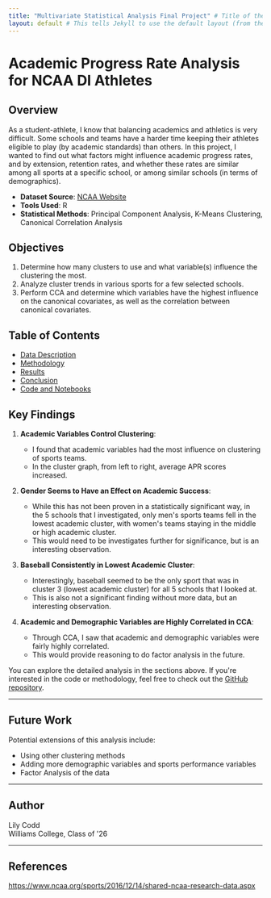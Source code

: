 ```yaml
---
title: "Multivariate Statistical Analysis Final Project" # Title of the page
layout: default # This tells Jekyll to use the default layout (from the theme)
---
```

# Academic Progress Rate Analysis for NCAA DI Athletes

## Overview

As a student-athlete, I know that balancing academics and athletics is very difficult. Some schools and teams have a harder time keeping their athletes eligible to play (by academic standards) than others. In this project, I wanted to find out what factors might influence academic progress rates, and by extension, retention rates, and whether these rates are similar among all sports at a specific school, or among similar schools (in terms of demographics). 

- **Dataset Source**: [NCAA Website](https://www.ncaa.org/sports/2016/12/14/shared-ncaa-research-data.aspx)
- **Tools Used**: R
- **Statistical Methods**: Principal Component Analysis, K-Means Clustering, Canonical Correlation Analysis

## Objectives 
1. Determine how many clusters to use and what variable(s) influence the clustering the most.
2. Analyze cluster trends in various sports for a few selected schools.
3. Perform CCA and determine which variables have the highest influence on the canonical covariates, as well as the correlation between canonical covariates.

## Table of Contents

- [Data Description](data.md)
- [Methodology](methodology.md)
- [Results](results.md)
- [Conclusion](conclusions.md)
- [Code and Notebooks](https://lec4.github.io/apr_project/)

## Key Findings

1. **Academic Variables Control Clustering**: 
   - I found that academic variables had the most influence on clustering of sports teams. 
   - In the cluster graph, from left to right, average APR scores increased. 

2. **Gender Seems to Have an Effect on Academic Success**:
   - While this has not been proven in a statistically significant way, in the 5 schools that I investigated, only men's sports teams fell in the lowest academic cluster, with women's teams staying in the middle or high academic cluster.
   - This would need to be investigates further for significance, but is an interesting observation. 

3. **Baseball Consistently in Lowest Academic Cluster**:
   - Interestingly, baseball seemed to be the only sport that was in cluster 3 (lowest academic cluster) for all 5 schools that I looked at.
   - This is also not a significant finding without more data, but an interesting observation. 

4. **Academic and Demographic Variables are Highly Correlated in CCA**:
   - Through CCA, I saw that academic and demographic variables were fairly highly correlated. 
   - This would provide reasoning to do factor analysis in the future. 

You can explore the detailed analysis in the sections above. If you're interested in the code or methodology, feel free to check out the [GitHub repository](https://github.com/Lec4/apr_project).

---
## Future Work

Potential extensions of this analysis include:
- Using other clustering methods
- Adding more demographic variables and sports performance variables
- Factor Analysis of the data

---

## Author

Lily Codd <br/>
Williams College, Class of '26

---

## References 
https://www.ncaa.org/sports/2016/12/14/shared-ncaa-research-data.aspx
